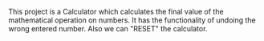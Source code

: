 This project is a Calculator which calculates the final value of the mathematical operation on numbers.
It has the functionality of undoing the wrong entered number.
Also we can "RESET" the calculator.